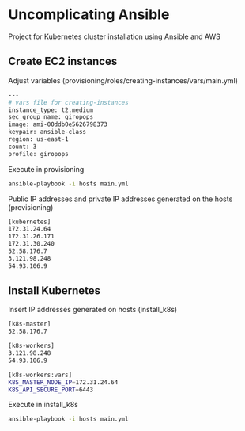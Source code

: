 # Uncomplicating Ansible

Project for Kubernetes cluster installation using Ansible and AWS

## Create EC2 instances

Adjust variables (provisioning/roles/creating-instances/vars/main.yml)

```bash
---
# vars file for creating-instances
instance_type: t2.medium
sec_group_name: giropops
image: ami-00ddb0e5626798373
keypair: ansible-class
region: us-east-1
count: 3
profile: giropops
```

Execute in provisioning

```bash
ansible-playbook -i hosts main.yml
```

Public IP addresses and private IP addresses generated on the hosts (provisioning)

```bash
[kubernetes]
172.31.24.64
172.31.26.171
172.31.30.240
52.58.176.7
3.121.98.248
54.93.106.9
```

## Install Kubernetes

Insert IP addresses generated on hosts (install_k8s)

```bash
[k8s-master]
52.58.176.7

[k8s-workers]
3.121.98.248
54.93.106.9

[k8s-workers:vars]
K8S_MASTER_NODE_IP=172.31.24.64
K8S_API_SECURE_PORT=6443
```

Execute in install_k8s

```bash
ansible-playbook -i hosts main.yml
```
